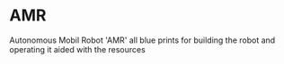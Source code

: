 # AMR
Autonomous Mobil Robot 'AMR' all blue prints for building the robot and operating it aided with the resources
